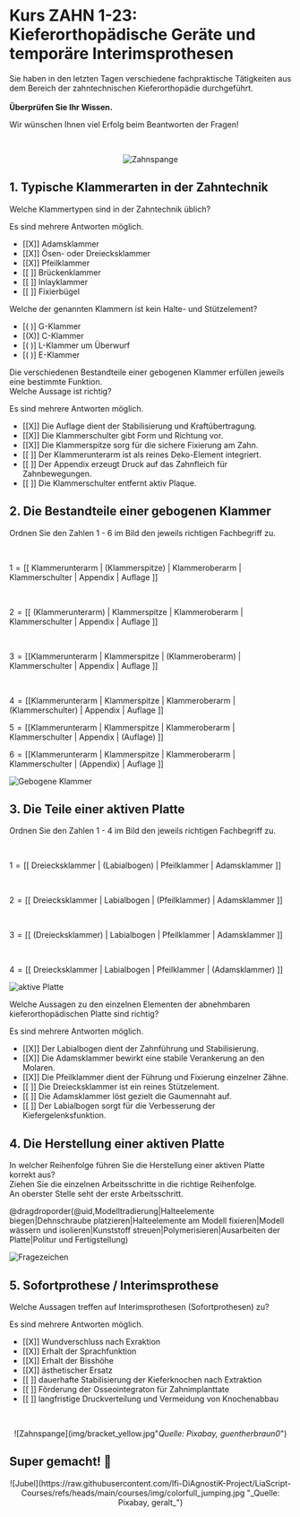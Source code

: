 <!--

author: Hilke Domsch; Alexander Meiwald

email:    hilke.domsch@gkz-ev.de

version: 0.0.6

language: de

narrator: Deutsch Male

edit: true
date: 2025-10-13
icon: https://raw.githubusercontent.com/Ifi-DiAgnostiK-Project/LiaScript-Courses/refs/heads/main/img/Logo_234px.png
logo: img/bracket_closeup.jpg

attribute: image by pixabay https://pixabay.com/de/photos/zahnarzt-kieferorthop%C3%A4die-542252/

comment:  ZAHN 1-23 Kieferorthopädische Geräte und temporäre Interimsprothesen herstellen

link: https://raw.githubusercontent.com/Ifi-DiAgnostiK-Project/LiaScript-Courses/refs/heads/main/courses/style.css

import: https://raw.githubusercontent.com/Ifi-DiAgnostiK-Project/LiaScript_DragAndDrop_Template/refs/heads/main/README.md
        https://raw.githubusercontent.com/Ifi-DiAgnostiK-Project/Piktogramme/refs/heads/main/makros.md
        https://raw.githubusercontent.com/Ifi-DiAgnostiK-Project/Textilpflegesymbole/refs/heads/main/makros.md
        https://raw.githubusercontent.com/Ifi-DiAgnostiK-Project/LiaScript_ImageQuiz/refs/heads/main/README.md
        https://raw.githubusercontent.com/Ifi-DiAgnostiK-Project/Bildersammlung/refs/heads/main/makros.md

title: ZAHN 1-23: Kieferorthopäische Geräte und temporäre Interimsprothesen

tags: [ Zahntechniker, Kieferorthopädie, Zahnersatz, Zahnklammer, Zahnprothese ]

-->

# Kurs ZAHN 1-23: Kieferorthopädische Geräte und temporäre Interimsprothesen

Sie haben in den letzten Tagen verschiedene fachpraktische Tätigkeiten aus dem Bereich der zahntechnischen Kieferorthopädie durchgeführt.  <br> <br> __Überprüfen Sie Ihr Wissen.__


<!-- class="highlight" -->
Wir wünschen Ihnen viel Erfolg beim Beantworten der Fragen! 

<br>
<center>


![Zahnspange](img/bracket_closeup.jpg "[_Quelle: Pixabay, guentherbraun0_](https://pixabay.com/de/photos/zahnarzt-kieferorthop%C3%A4die-542252/)")<!-- style="width: 400px" -->

</center> 


## 1. Typische Klammerarten in der Zahntechnik

<section class="flex-container border">
<div class="flex-child">

<!-- class="highlight"-->
Welche Klammertypen sind in der Zahntechnik üblich?

<!--style="color: red"-->Es sind mehrere Antworten möglich.

<!-- data-randomize -->
- [[X]] Adamsklammer
- [[X]] Ösen- oder Dreiecksklammer
- [[X]] Pfeilklammer
- [[ ]] Brückenklammer
- [[ ]] Inlayklammer
- [[ ]] Fixierbügel

</div>
</section>

<section class="flex-container border">
<div class="flex-child">

<!-- class="highlight"-->
Welche der genannten Klammern ist kein Halte- und Stützelement?

<!-- data-randomize -->
- [( )] G-Klammer
- [(X)] C-Klammer
- [( )] L-Klammer um Überwurf
- [( )] E-Klammer

</div>
</section>

<section class="flex-container border">
<div class="flex-child">

<!-- class="highlight"-->
Die verschiedenen Bestandteile einer gebogenen Klammer erfüllen jeweils eine bestimmte Funktion.\
Welche Aussage ist richtig?

<!--style="color: red"-->Es sind mehrere Antworten möglich.

<!-- data-randomize -->
- [[X]] Die Auflage dient der Stabilisierung und Kraftübertragung.
- [[X]] Die Klammerschulter gibt Form und Richtung vor.
- [[X]] Die Klammerspitze sorg für die sichere Fixierung am Zahn.
- [[ ]] Der Klammerunterarm ist als reines Deko-Element integriert.
- [[ ]] Der Appendix erzeugt Druck auf das Zahnfleich für Zahnbewegungen. 
- [[ ]] Die Klammerschulter entfernt aktiv Plaque. 

</div>
</section>

## 2. Die Bestandteile einer gebogenen Klammer

<section class="flex-container border">
<div class="flex-child">

<!-- class="highlight"-->
Ordnen Sie den Zahlen 1 - 6 im Bild den jeweils richtigen Fachbegriff zu.  

<br>

<!-- data-randomize -->
1<!--style="color: red; font-weight: bolder"-->  =  [[ Klammerunterarm | (Klammerspitze)   | Klammeroberarm  |   Klammerschulter |  Appendix  |  Auflage ]]

<br>

<!-- data-randomize -->
2<!--style="color: red; font-weight: bolder"-->  =  [[ (Klammerunterarm) | Klammerspitze   | Klammeroberarm  |     Klammerschulter |  Appendix  |  Auflage ]]

<br>

<!-- data-randomize -->
3<!--style="color: red; font-weight: bolder"-->  =  [[Klammerunterarm | Klammerspitze  | (Klammeroberarm)  |      Klammerschulter |  Appendix  |  Auflage ]]

<br>

<!-- data-randomize -->
4<!--style="color: red; font-weight: bolder"-->  =  [[Klammerunterarm | Klammerspitze   | Klammeroberarm  |     (Klammerschulter) |  Appendix  |  Auflage ]]

<!-- data-randomize -->
5<!--style="color: red; font-weight: bolder"-->  =  [[Klammerunterarm | Klammerspitze   | Klammeroberarm  |     Klammerschulter |  Appendix  |  (Auflage) ]]

<!-- data-randomize -->
6<!--style="color: red; font-weight: bolder"-->  =  [[Klammerunterarm | Klammerspitze   | Klammeroberarm  |     Klammerschulter |  (Appendix)  |  Auflage ]]



</div>
<div class="flex-child-0">

![Gebogene Klammer](img/zahn-draht-schematisch.png "                                             _Quelle: HWK Dresden, Alexander Meiwald_")<!-- style="max-width: 350px; width: 100%" -->


</div>
</section>

## 3. Die Teile einer aktiven Platte

<section class="flex-container border">
<div class="flex-child">

<!-- class="highlight"-->
Ordnen Sie den Zahlen 1 - 4 im Bild den jeweils richtigen Fachbegriff zu.  

<br>

<!-- data-randomize -->
1<!--style="color: blue; font-weight: bolder"-->  =  [[ Dreiecksklammer | (Labialbogen)   | Pfeilklammer  |   Adamsklammer ]]

<br>

<!-- data-randomize -->
2<!--style="color: blue; font-weight: bolder"-->  =  [[ Dreiecksklammer | Labialbogen   |  (Pfeilklammer)  |   Adamsklammer ]]

<br>

<!-- data-randomize -->
3<!--style="color: blue; font-weight: bolder"-->  =  [[ (Dreiecksklammer) | Labialbogen   | Pfeilklammer  |   Adamsklammer ]]

<br>

<!-- data-randomize -->
4<!--style="color: blue; font-weight: bolder"-->  =  [[ Dreiecksklammer | Labialbogen   | Pfeilklammer  |   (Adamsklammer) ]]

</div>
<div class="flex-child-0">

![aktive Platte](img/rainbow_bracket.png "                         _Quelle: HWK Dresden, Alexander Meiwald_")<!-- style="max-width: 350px; width: 100%" -->


</div>
</section>

<section class="flex-container border">
<div class="flex-child">

<!-- class="highlight"-->
Welche Aussagen zu den einzelnen Elementen der abnehmbaren kieferorthopädischen Platte sind richtig? 

<!--style="color: red"-->Es sind mehrere Antworten möglich.

<!-- data-randomize -->
- [[X]] Der Labialbogen dient der Zahnführung und Stabilisierung.
- [[X]] Die Adamsklammer bewirkt eine stabile Verankerung an den Molaren.
- [[X]] Die Pfeilklammer dient der Führung und Fixierung einzelner Zähne.
- [[ ]] Die Dreiecksklammer ist ein reines Stützelement.
- [[ ]] Die Adamsklammer löst gezielt die Gaumennaht auf. 
- [[ ]] Der Labialbogen sorgt für die Verbesserung der Kiefergelenksfunktion.

</div>
</section>


## 4. Die Herstellung einer aktiven Platte

<section class="flex-container border">
<div class="flex-child">

<!-- class="highlight"-->
In welcher Reihenfolge führen Sie die Herstellung einer aktiven Platte korrekt aus?\
Ziehen Sie die einzelnen Arbeitsschritte in die richtige Reihenfolge.\
An oberster Stelle seht der erste Arbeitsschritt.

<!-- data-randomize -->
@dragdroporder(@uid,Modelltradierung|Halteelemente biegen|Dehnschraube platzieren|Halteelemente am Modell fixieren|Modell wässern und isolieren|Kunststoff streuen|Polymerisieren|Ausarbeiten der Platte|Politur und Fertigstellung)

</div>
<div class="flex-child-0">

![Fragezeichen](https://raw.githubusercontent.com/Ifi-DiAgnostiK-Project/LiaScript-Courses/refs/heads/main/courses/img/fragezeichen.jpg "_Quelle: Pixabay, Peggy+Marco_")<!-- style="max-width: 200px; width: 100%" -->


</div>
</section>

## 5. Sofortprothese / Interimsprothese

<section class="flex-container border">
<div class="flex-child">

<!-- class="highlight"-->
Welche Aussagen treffen auf Interimsprothesen (Sofortprothesen) zu? 

<!--style="color: red"-->Es sind mehrere Antworten möglich.

<!-- data-randomize -->
- [[X]] Wundverschluss nach Exraktion
- [[X]] Erhalt der Sprachfunktion
- [[X]] Erhalt der Bisshöhe
- [[X]] ästhetischer Ersatz
- [[ ]] dauerhafte Stabilisierung der Kieferknochen nach Extraktion
- [[ ]] Förderung der Osseointegraton für Zahnimplanttate
- [[ ]] langfristige Druckverteilung und Vermeidung von Knochenabbau

</div>
</section>

<br>
<center>


![Zahnspange](img/bracket_yellow.jpg"_Quelle: Pixabay, guentherbraun0_")<!-- style="max-width: 350px; width: 100%" -->


</center>


## Super gemacht! 🙌


<center>
![Jubel](https://raw.githubusercontent.com/Ifi-DiAgnostiK-Project/LiaScript-Courses/refs/heads/main/courses/img/colorfull_jumping.jpg "_Quelle: Pixabay, geralt_")
</center>
